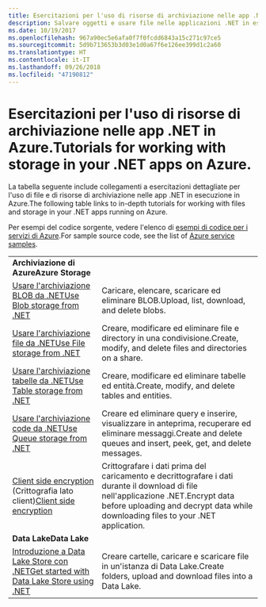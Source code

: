 ```yaml
---
title: Esercitazioni per l'uso di risorse di archiviazione nelle app .NET in Azure
description: Salvare oggetti e usare file nelle applicazioni .NET in esecuzione in Azure
ms.date: 10/19/2017
ms.openlocfilehash: 967a90ec5e6afa0f7f0fcdd6843a15c271c97ce5
ms.sourcegitcommit: 5d9b713653b3d03e1d0a67f6e126ee399d1c2a60
ms.translationtype: HT
ms.contentlocale: it-IT
ms.lasthandoff: 09/26/2018
ms.locfileid: "47190812"
---
```

# <a name="tutorials-for-working-with-storage-in-your-net-apps-on-azure"></a><span data-ttu-id="ea066-103">Esercitazioni per l'uso di risorse di archiviazione nelle app .NET in Azure.</span><span class="sxs-lookup"><span data-stu-id="ea066-103">Tutorials for working with storage in your .NET apps on Azure.</span></span>

<span data-ttu-id="ea066-104">La tabella seguente include collegamenti a esercitazioni dettagliate per l'uso di file e di risorse di archiviazione nelle app .NET in esecuzione in Azure.</span><span class="sxs-lookup"><span data-stu-id="ea066-104">The following table links to in-depth tutorials for working with files and storage in your .NET apps running on Azure.</span></span>

<span data-ttu-id="ea066-105">Per esempi del codice sorgente, vedere l'elenco di [esempi di codice per i servizi di Azure](https://azure.microsoft.com/resources/samples/?platform=dotnet).</span><span class="sxs-lookup"><span data-stu-id="ea066-105">For sample source code, see the list of [Azure service samples](https://azure.microsoft.com/resources/samples/?platform=dotnet).</span></span>

| | |
|---|---|
| <span data-ttu-id="ea066-106">**Archiviazione di Azure**</span><span class="sxs-lookup"><span data-stu-id="ea066-106">**Azure Storage**</span></span> ||
| <span data-ttu-id="ea066-107">[Usare l'archiviazione BLOB da .NET][1]</span><span class="sxs-lookup"><span data-stu-id="ea066-107">[Use Blob storage from .NET][1]</span></span> | <span data-ttu-id="ea066-108">Caricare, elencare, scaricare ed eliminare BLOB.</span><span class="sxs-lookup"><span data-stu-id="ea066-108">Upload, list, download, and delete blobs.</span></span> |
| <span data-ttu-id="ea066-109">[Usare l'archiviazione file da .NET][4]</span><span class="sxs-lookup"><span data-stu-id="ea066-109">[Use File storage from .NET][4]</span></span> | <span data-ttu-id="ea066-110">Creare, modificare ed eliminare file e directory in una condivisione.</span><span class="sxs-lookup"><span data-stu-id="ea066-110">Create, modify, and delete files and directories on a share.</span></span> | 
| <span data-ttu-id="ea066-111">[Usare l'archiviazione tabelle da .NET][3]</span><span class="sxs-lookup"><span data-stu-id="ea066-111">[Use Table storage from .NET][3]</span></span> | <span data-ttu-id="ea066-112">Creare, modificare ed eliminare tabelle ed entità.</span><span class="sxs-lookup"><span data-stu-id="ea066-112">Create, modify, and delete tables and entities.</span></span> |
| <span data-ttu-id="ea066-113">[Usare l'archiviazione code da .NET][2]</span><span class="sxs-lookup"><span data-stu-id="ea066-113">[Use Queue storage from .NET][2]</span></span> | <span data-ttu-id="ea066-114">Creare ed eliminare query e inserire, visualizzare in anteprima, recuperare ed eliminare messaggi.</span><span class="sxs-lookup"><span data-stu-id="ea066-114">Create and delete queues and insert, peek, get, and delete messages.</span></span> |
| <span data-ttu-id="ea066-115">[Client side encryption][5] (Crittografia lato client)</span><span class="sxs-lookup"><span data-stu-id="ea066-115">[Client side encryption][5]</span></span> | <span data-ttu-id="ea066-116">Crittografare i dati prima del caricamento e decrittografare i dati durante il download di file nell'applicazione .NET.</span><span class="sxs-lookup"><span data-stu-id="ea066-116">Encrypt data before uploading and decrypt data while downloading files to your .NET application.</span></span> 
|<span data-ttu-id="ea066-117">**Data Lake**</span><span class="sxs-lookup"><span data-stu-id="ea066-117">**Data Lake**</span></span>||
| <span data-ttu-id="ea066-118">[Introduzione a Data Lake Store con .NET][6]</span><span class="sxs-lookup"><span data-stu-id="ea066-118">[Get started with Data Lake Store using .NET][6]</span></span> | <span data-ttu-id="ea066-119">Creare cartelle, caricare e scaricare file in un'istanza di Data Lake.</span><span class="sxs-lookup"><span data-stu-id="ea066-119">Create folders, upload and download files into a Data Lake.</span></span> | 

[1]: /azure/storage/storage-dotnet-how-to-use-blobs
[2]: /azure/storage/storage-dotnet-how-to-use-queues
[3]: /azure/storage/storage-dotnet-how-to-use-tables
[4]: /azure/storage/storage-dotnet-how-to-use-files
[5]: /azure/storage/storage-client-side-encryption
[6]: /azure/data-lake-store/data-lake-store-get-started-net-sdk